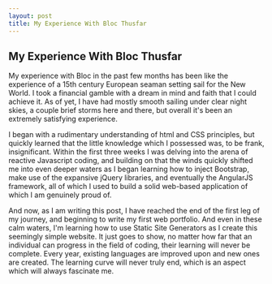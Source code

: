 ```yaml
---
layout: post
title: My Experience With Bloc Thusfar
---
```


## My Experience With Bloc Thusfar

My experience with Bloc in the past few months has been like the experience
of a 15th century European seaman setting sail for the New World. I took a
financial gamble with a dream in mind and faith that I could achieve it.
As of yet, I have had mostly smooth sailing under clear night skies, a couple
brief storms here and there, but overall it's been an extremely satisfying
experience.

I began with a rudimentary understanding of html and CSS principles, but
quickly learned that the little knowledge which I possessed was, to be frank,
insignificant. Within the first three weeks I was delving into the arena of
reactive Javascript coding, and building on that the winds quickly shifted me
into even deeper waters as I began learning how to inject Bootstrap, make use
of the expansive jQuery libraries, and eventually the AngularJS framework, all
of which I used to build a solid web-based application of which I am genuinely
proud of.

And now, as I am writing this post, I have reached the end of the first leg of
my journey, and beginning to write my first web portfolio. And even in these
calm waters, I'm learning how to use Static Site Generators as I create this
seemingly simple website. It just goes to show, no matter how far that an
individual can progress in the field of coding, their learning will never be
complete. Every year, existing languages are improved upon and new ones are
created. The learning curve will never truly end, which is an aspect which will
always fascinate me.
